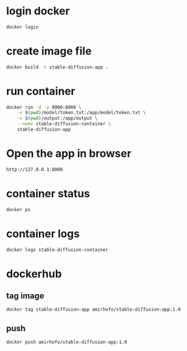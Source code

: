 # login docker
```bash   
docker login
```

# create image file
```bash
docker build -t stable-diffusion-app .
```

# run container
```bash
docker run -d -p 8000:8000 \
    -v $(pwd)/model/token.txt:/app/model/token.txt \
    -v $(pwd)/output:/app/output \
    --name stable-diffusion-container \
    stable-diffusion-app
```

# Open the app in browser
```bash
http://127.0.0.1:8000
```

# container status
```bash
docker ps
```

# container logs
```bash
docker logs stable-diffusion-container
```

# dockerhub

## tag image
```bash
docker tag stable-diffusion-app amirhofo/stable-diffusion-app:1.0
```
## push
```bash
docker push amirhofo/stable-diffusion-app:1.0
```